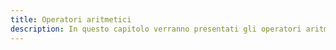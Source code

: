 ```yaml
---
title: Operatori aritmetici
description: In questo capitolo verranno presentati gli operatori aritmetici in JavaScript, ovvero l'addizione (+), la sottrazione (-), la moltiplicazione (*), la divisione (/) e il modulo (%). Verranno illustrati gli operatori e la loro precedenza nella valutazione delle espressioni.
---
```

